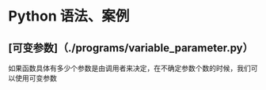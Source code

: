 # Python 语法、案例

## [可变参数]（./programs/variable_parameter.py）

如果函数具体有多少个参数是由调用者来决定，在不确定参数个数的时候，我们可以使用可变参数